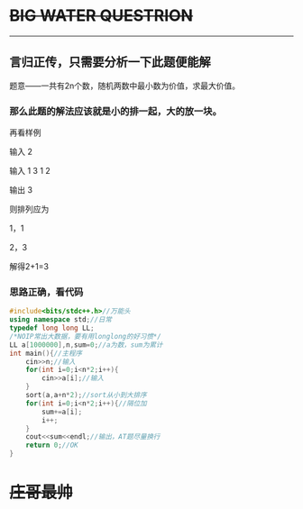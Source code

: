 # ~~BIG WATER QUESTRION~~

------------
## 言归正传，只需要分析一下此题便能解

题意——一共有2n个数，随机两数中最小数为价值，求最大价值。

### 那么此题的解法应该就是小的排一起，大的放一块。

再看样例

输入 2

输入 1 3 1 2

输出 3

则排列应为

1，1

2，3

解得2+1=3
### 思路正确，看代码
```cpp
#include<bits/stdc++.h>//万能头
using namespace std;//日常
typedef long long LL;
/*NOIP常出大数据，要有用longlong的好习惯*/
LL a[1000000],n,sum=0;//a为数，sum为累计
int main(){//主程序
    cin>>n;//输入
    for(int i=0;i<n*2;i++){
        cin>>a[i];//输入
    }
    sort(a,a+n*2);//sort从小到大排序
    for(int i=0;i<n*2;i++){//隔位加
        sum+=a[i];
        i++;
    }
    cout<<sum<<endl;//输出，AT题尽量换行
    return 0;//OK
}
```
# ~~庄哥最帅~~